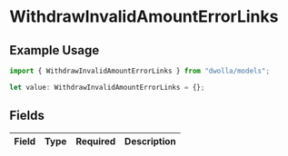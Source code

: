 # WithdrawInvalidAmountErrorLinks

## Example Usage

```typescript
import { WithdrawInvalidAmountErrorLinks } from "dwolla/models";

let value: WithdrawInvalidAmountErrorLinks = {};
```

## Fields

| Field       | Type        | Required    | Description |
| ----------- | ----------- | ----------- | ----------- |
